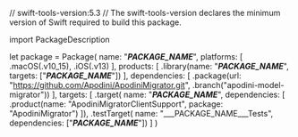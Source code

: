 // swift-tools-version:5.3
// The swift-tools-version declares the minimum version of Swift required to build this package.

import PackageDescription

let package = Package(
    name: "___PACKAGE_NAME___",
    platforms: [
        .macOS(.v10_15),
        .iOS(.v13)
    ],
    products: [
            .library(name: "___PACKAGE_NAME___", targets: ["___PACKAGE_NAME___"])
    ],
    dependencies: [
            .package(url: "https://github.com/Apodini/ApodiniMigrator.git", .branch("apodini-model-migrator"))
    ],
    targets: [
        .target(
            name: "___PACKAGE_NAME___",
            dependencies: [
                .product(name: "ApodiniMigratorClientSupport", package: "ApodiniMigrator")
            ]),
        .testTarget(
            name: "___PACKAGE_NAME___Tests",
            dependencies: ["___PACKAGE_NAME___"])
    ]
)

